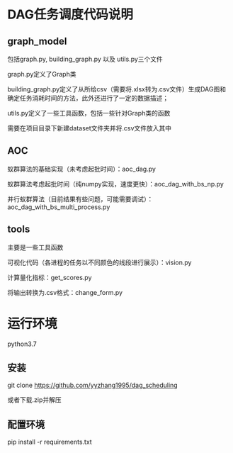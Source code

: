 # DAG任务调度代码说明

## graph_model

包括graph.py, building_graph.py 以及 utils.py三个文件

graph.py定义了Graph类

building_graph.py定义了从所给csv（需要将.xlsx转为.csv文件）生成DAG图和确定任务消耗时间的方法，此外还进行了一定的数据描述；

utils.py定义了一些工具函数，包括一些针对Graph类的函数

需要在项目目录下新建dataset文件夹并将.csv文件放入其中

## AOC

蚁群算法的基础实现（未考虑起批时间）：aoc_dag.py

蚁群算法考虑起批时间（纯numpy实现，速度更快）：aoc_dag_with_bs_np.py

并行蚁群算法（目前结果有些问题，可能需要调试）：aoc_dag_with_bs_multi_process.py

## tools

主要是一些工具函数

可视化代码（各进程的任务以不同颜色的线段进行展示）：vision.py

计算量化指标：get_scores.py

将输出转换为.csv格式：change_form.py

# 运行环境

python3.7

## 安装

git clone https://github.com/yyzhang1995/dag_scheduling

或者下载.zip并解压

## 配置环境

pip install -r requirements.txt